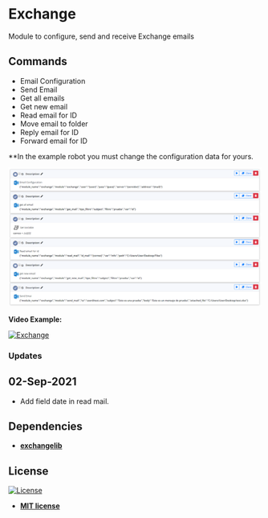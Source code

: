 # Exchange
Module to configure, send and receive Exchange emails

## Commands

<ul id="commands_readme">
    <li>Email Configuration</li>
    <li>Send Email</li>
    <li>Get all emails</li>
    <li>Get new email</li>
    <li>Read email for ID</li>
    <li>Move email to folder</li>
    <li>Reply email for ID</li>
    <li>Forward email for ID</li>
</ul>

**In the example robot you must change the configuration data for yours.

![alt text](https://raw.githubusercontent.com/rocketbot-cl/Exchange/master/example/exchange.png)

<strong>Video Example:</strong>

[![Exchange](https://img.youtube.com/vi/mgpiej1NBbs/0.jpg)](https://www.youtube.com/watch?v=mgpiej1NBbs "Exchange")

### Updates
## 02-Sep-2021
- Add field date in read mail.

<h2>Dependencies</h2>

<ul>
  <li>
    <strong>
      <a href="https://pypi.org/project/exchangelib/">exchangelib</a>
    </strong> 
  </li>  
</ul>  

<h2>License</h2>

<p><a href="http://badges.mit-license.org" rel="nofollow"><img src="https://camo.githubusercontent.com/107590fac8cbd65071396bb4d04040f76cde5bde/687474703a2f2f696d672e736869656c64732e696f2f3a6c6963656e73652d6d69742d626c75652e7376673f7374796c653d666c61742d737175617265" alt="License" data-canonical-src="http://img.shields.io/:license-mit-blue.svg?style=flat-square" style="max-width:100%;"></a></p>

<ul>
  <li><strong><a href="http://opensource.org/licenses/mit-license.php" rel="nofollow">MIT license</a></strong></li>
</ul>  
